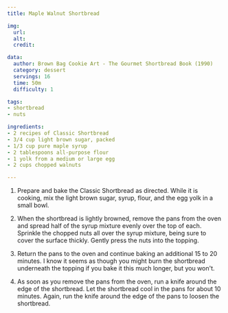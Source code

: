 ```yaml
---
title: Maple Walnut Shortbread

img:
  url: 
  alt: 
  credit: 

data:
  author: Brown Bag Cookie Art - The Gourmet Shortbread Book (1990)
  category: dessert
  servings: 16
  time: 50m
  difficulty: 1

tags:
- shortbread
- nuts

ingredients:
- 2 recipes of Classic Shortbread
- 3/4 cup light brown sugar, packed
- 1/3 cup pure maple syrup
- 2 tablespoons all-purpose flour
- 1 yolk from a medium or large egg
- 2 cups chopped walnuts

---
```


1. Prepare and bake the Classic Shortbread as directed.  While it is cooking, mix the light brown sugar, syrup, flour, and the egg yolk in a small bowl.

2. When the shortbread is lightly browned, remove the pans from the oven and spread half of the syrup mixture evenly over the top of each. Sprinkle the chopped nuts all over the syrup mixture, being sure to cover the surface thickly. Gently press the nuts into the topping.

3. Return the pans to the oven and continue baking an additional 15 to 20 minutes. I know it seems as though you might burn the shortbread underneath the topping if you bake it this much longer, but you won't.

4. As soon as you remove the pans from the oven, run a knife around the edge of the shortbread. Let the shortbread cool in the pans for about 10 minutes. Again, run the knife around the edge of the pans to loosen the shortbread.